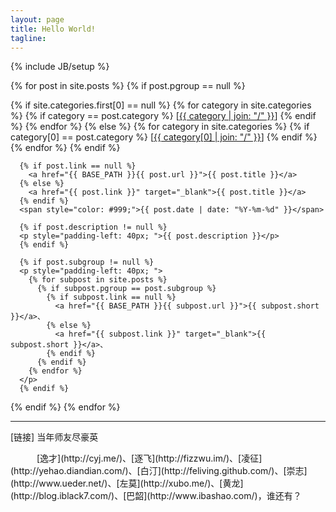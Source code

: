 ```yaml
---
layout: page
title: Hello World!
tagline: 
---
```

{% include JB/setup %}

{% for post in site.posts %}
  {% if post.pgroup == null %}
  <p>
      {% if site.categories.first[0] == null %}
        {% for category in site.categories %}
          {% if category == post.category %}
          [<a href="{{ BASE_PATH }}{{ site.JB.categories_path }}#{{ category }}-ref">{{ category | join: "/" }}</a>]
          {% endif %}
        {% endfor %}
      {% else %}
        {% for category in site.categories %}
          {% if category[0] == post.category %}
          [<a href="{{ BASE_PATH }}{{ site.JB.categories_path }}#{{ category[0] }}-ref">{{ category[0] | join: "/" }}</a>]
          {% endif %}
        {% endfor %}
      {% endif %}

      {% if post.link == null %}
        <a href="{{ BASE_PATH }}{{ post.url }}">{{ post.title }}</a>
      {% else %}
        <a href="{{ post.link }}" target="_blank">{{ post.title }}</a>
      {% endif %}
      <span style="color: #999;">{{ post.date | date: "%Y-%m-%d" }}</span>

      {% if post.description != null %}
      <p style="padding-left: 40px; ">{{ post.description }}</p>
      {% endif %}

      {% if post.subgroup != null %}
      <p style="padding-left: 40px; ">
        {% for subpost in site.posts %}
          {% if subpost.pgroup == post.subgroup %}
            {% if subpost.link == null %}
              <a href="{{ BASE_PATH }}{{ subpost.url }}">{{ subpost.short }}</a>、
            {% else %}
              <a href="{{ subpost.link }}" target="_blank">{{ subpost.short }}</a>、
            {% endif %}
          {% endif %}
        {% endfor %}
      </p>
      {% endif %}
  </p>
  {% endif %}
{% endfor %}
<hr>
<p>[链接] 当年师友尽豪英</p>
　　　[逸才](http://cyj.me/)、[逐飞](http://fizzwu.im/)、[凌征](http://yehao.diandian.com/)、[白汀](http://feliving.github.com/)、[崇志](http://www.ueder.net/)、[左莫](http://xubo.me/)、[黄龙](http://blog.iblack7.com/)、[巴韶](http://www.ibashao.com/)，谁还有？



